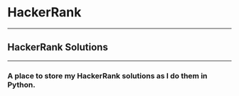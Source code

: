 # HackerRank
___
## HackerRank Solutions
___
### A place to store my HackerRank solutions as I do them in Python.
